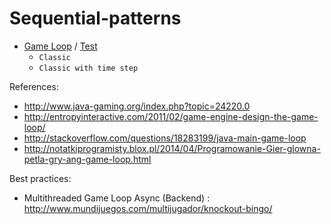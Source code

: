 Sequential-patterns
==================
* [Game Loop](https://github.com/victorakamon/sequential-patterns/tree/master/src/gameloop) / [Test](https://github.com/victorakamon/sequential-patterns/blob/master/test/gameloop)
  * ```Classic```
  * ```Classic with time step```

 References:
  * http://www.java-gaming.org/index.php?topic=24220.0
  * http://entropyinteractive.com/2011/02/game-engine-design-the-game-loop/  
  * http://stackoverflow.com/questions/18283199/java-main-game-loop
  * http://notatkiprogramisty.blox.pl/2014/04/Programowanie-Gier-glowna-petla-gry-ang-game-loop.html

 Best practices:
  * Multithreaded Game Loop Async (Backend) : http://www.mundijuegos.com/multijugador/knockout-bingo/

